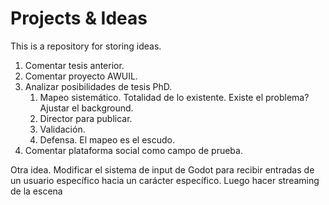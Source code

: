 # Projects & Ideas
This is a repository for storing ideas. 

1. Comentar tesis anterior.
2. Comentar proyecto AWUIL.
3. Analizar posibilidades de tesis PhD.
	1. Mapeo sistemático. Totalidad de lo existente. Existe el problema? Ajustar el background.
	2. Director para publicar.
	3. Validación.
	4. Defensa. El mapeo es el escudo.
4. Comentar plataforma social como campo de prueba.


Otra idea.
Modificar el sistema de input de Godot para recibir entradas de un usuario específico hacia un carácter específico.
Luego hacer streaming de la escena
